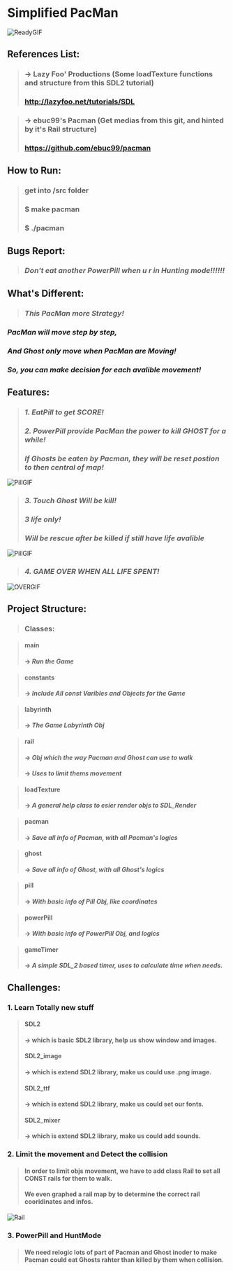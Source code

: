 # Simplified PacMan

![ReadyGIF](https://github.com/SparklesCN/simplified_pacman/blob/master/introduction/showReady.gif)  

## References List:
>### -> Lazy Foo' Productions (Some loadTexture functions and structure from this SDL2 tutorial)
>###	http://lazyfoo.net/tutorials/SDL

>### -> ebuc99's Pacman (Get medias from this git, and hinted by it's Rail structure)
>### https://github.com/ebuc99/pacman


## How to Run:
>### get into /src folder
>### $ make pacman
>### $ ./pacman

## Bugs Report:
>### *Don't eat another PowerPill when u r in Hunting mode!!!!!!*

## What's Different:
>### *This PacMan more Strategy!*
### *PacMan will move step by step,*
### *And Ghost only move when PacMan are Moving!*
### *So, you can make decision for each avalible movement!*

## Features:
>### *1. EatPill to get SCORE!*
>### *2. PowerPill provide PacMan the power to kill GHOST for a while!* 
>### *If Ghosts be eaten by Pacman, they will be reset postion to then central of map!*
  
![PillGIF](https://github.com/SparklesCN/simplified_pacman/blob/master/introduction/showPowerPill.gif)  

>### *3. Touch Ghost Will be kill!* 
>### *3 life only!* 
>### *Will be rescue after be killed if still have life avalible* 

![PillGIF](https://github.com/SparklesCN/simplified_pacman/blob/master/introduction/showDeath.gif)

>### *4. GAME OVER WHEN ALL LIFE SPENT!* 

![OVERGIF](https://github.com/SparklesCN/simplified_pacman/blob/master/introduction/showGameOver.gif)

## Project Structure:
>### Classes:

>#### main 
>#### -> *Run the Game*

>#### constants
>#### -> *Include All const Varibles and Objects for the Game*

>#### labyrinth 
>#### -> *The Game Labyrinth Obj*

>#### rail
>#### -> *Obj which the way Pacman and Ghost can use to walk*
>#### -> *Uses to limit thems movement*

>#### loadTexture
>#### -> *A general help class to esier render objs to SDL_Render*

>#### pacman
>#### -> *Save all info of Pacman, with all Pacman's logics*

>#### ghost
>#### -> *Save all info of Ghost, with all Ghost's logics*

>#### pill
>#### -> *With basic info of Pill Obj, like coordinates*

>#### powerPill
>#### -> *With basic info of PowerPill Obj, and logics*

>#### gameTimer
>#### -> *A simple SDL_2 based timer, uses to calculate time when needs.*

## Challenges:

### 1. Learn Totally new stuff
>#### SDL2
>#### -> which is basic SDL2 library, help us show window and images.
>#### SDL2_image
>#### -> which is extend SDL2 library, make us could use .png image.
>#### SDL2_ttf
>#### -> which is extend SDL2 library, make us could set our fonts.
>#### SDL2_mixer
>#### -> which is extend SDL2 library, make us could add sounds.

### 2. Limit the movement and Detect the collision
>#### In order to limit objs movement, we have to add class Rail to set all CONST rails for them to walk.
>#### We even graphed a rail map by to determine the correct rail cooridinates and infos.

![Rail](https://github.com/SparklesCN/simplified_pacman/blob/master/introduction/rail.jpg)

### 3. PowerPill and HuntMode
>#### We need relogic lots of part of Pacman and Ghost inoder to make Pacman could eat Ghosts rahter than killed by them when collision.

